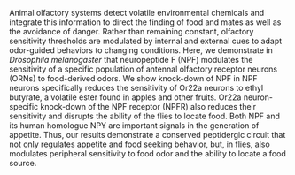 Animal olfactory systems detect volatile environmental chemicals and integrate this information to direct the finding of food and mates as well as the avoidance of danger.
Rather than remaining constant, olfactory sensitivity thresholds are modulated by internal and external cues to adapt odor-guided behaviors to changing conditions.
Here, we demonstrate in *Drosophila melanogaster* that neuropeptide F (NPF) modulates the sensitivity of a specific population of antennal olfactory receptor neurons (ORNs) to food-derived odors.
We show knock-down of NPF in NPF neurons specifically reduces the sensitivity of Or22a neurons to ethyl butyrate, a volatile ester found in apples and other fruits.
Or22a neuron-specific knock-down of the NPF receptor (NPFR) also reduces their sensitivity and disrupts the ability of the flies to locate food.
Both NPF and its human homologue NPY are important signals in the generation of appetite.
Thus, our results demonstrate a conserved peptidergic circuit that not only regulates appetite and food seeking behavior, but, in flies, also modulates peripheral sensitivity to food odor and the ability to locate a food source.